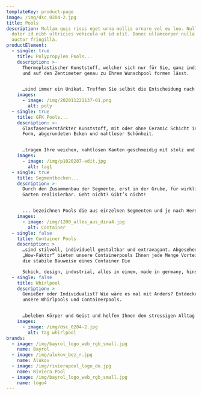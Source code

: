 ```yaml
---
templateKey: product-page
image: /img/dsc_0204-2.jpg
title: Pools
description: Nullam quis risus eget urna mollis ornare vel eu leo. Nullam id
  dolor id nibh ultricies vehicula ut id elit. Donec ullamcorper nulla non metus
  auctor fringilla.
productElement:
  - single: true
    title: Polypropylen Pools...
    description: >-
      Thermoplastischer Kunststoff, welcher sich nur für Sie, ganz individuell
      und auf den Zentimeter genau zu Ihrem Wunschpool formen lässt.


      …sind immer ein Unikat. Treffen Sie selbst die Entscheidung nach der exakten Größe, der Anzahl und Form der Treppen, welche Sprudelbank und Gegenstromanlage oder ob Ihr Boden dieselbe Farbe wie Ihre Wand tragen soll. Vollkommende Flexibilität ist einer, wenn nicht der größte Vorteil dieser in höchster Qualität für Sie zusammengeschweißten Polypropylenplatten. Rechtwinklige Treppenkanten und Innenecken, sowie perfekt gerade Wände sprechen eine klare Linie für modernes Design und eignen sich daher auch hervorragend für Überlaufpools. 
    images:
      - image: /img/202011221137-01.png
        alt: poly
  - single: true
    title: GFK Pools...
    description: >-
      Glasfaserverstärkter Kunststoff, mit oder ohne Ceramic Schicht in fester
      Form, abgerundeten Ecken und nahtloser Schönheit.


      …tragen Ihre weichen, nahtlosen Kanten geschmeidig mit stolz und fügen sich homogen in jedes Landschaftsbild mit ein. Durch Ihre festen Formen und das Schichtsystem bieten diese Becken eine extrem hohe Steifigkeit, sind UV-beständig und resistent gegen alle üblichen Chemikalien. Zur Auswahl steht eine große Varianten- und Farbvielfalt mit dem gewissen Extra oder schlicht elegant. Als Ceramic Pool werden Becken bezeichnet dessen Festigkeit durch eine zusätzliche Schicht, der sogenannten Ceramic Schicht, erhöht werden.
    images:
      - image: /img/p1020287-edit.jpg
        alt: tag1
  - single: true
    title: Segmentbecken...
    description: >-
      Durch den Zusammenbau der Segmente, erst in der Grube, für wirklich jeden
      Garten realisierbar. Geht nicht? Gibt’s nicht!


      ... bezeichnen Pools die aus einzelnen Segmenten und je nach Hersteller aus unterschiedlichen Materialien bestehen. Diese können in Ihrer Bauweise individuell zusammengesetzt werden um verschiedene Formen und Größen zu erreichen. Durch das Zusammensetzen der Elemente in der Grube ist ein Einbau an schwer zugänglichen Orten, wie zum Beispiel einem Hinterhaus mit engem Garten, möglich. Dementsprechend entfallen die Krankosten.
    images:
      - image: /img/1200_alles_aus_dina4.jpg
        alt: Container
  - single: false
    title: Container Pools
    description: >
      …sind stilvoll, individuell gestaltbar und extravagant. Abgesehen vom
      „Wow-Faktor“ bieten unsere Containerpools Ihnen jede Menge Vorteile. Durch
      die stabile Bauweise eines Container Die 

      Schick, design, industrial, alles in einem, made in germany, hinstellbar, stilvoll
  - single: false
    title: Whirlpool
    description: >
      Genießer oder Individualist? Wie wäre es mal mit Anders? Entdecken Sie
      unsere Whirlpools und Containerpools.


      …beleben Körper und Geist und helfen Ihnen dem stressigen Alltag zu entfliehen. Die drei elementaren Faktoren Wärme, Wasser und Massage spiegeln den Inbegriff von Sinnlichkeit und Ruhe wider. Sie fördern die Durchblutung, entlasten die Gelenke und lösen verspannte Muskelpartien.
    images:
      - image: /img/dsc_0204-2.jpg
        alt: tag whirlpool
brands:
  - image: /img/bayrol_logo_web_rgb_small.jpg
    name: Bayrol
  - image: /img/alukov_bez_r.jpg
    name: Alukov
  - image: /img/rivierapool_logo_de.jpg
    name: Riviera Pool
  - image: /img/bayrol_logo_web_rgb_small.jpg
    name: logo4
---
```

